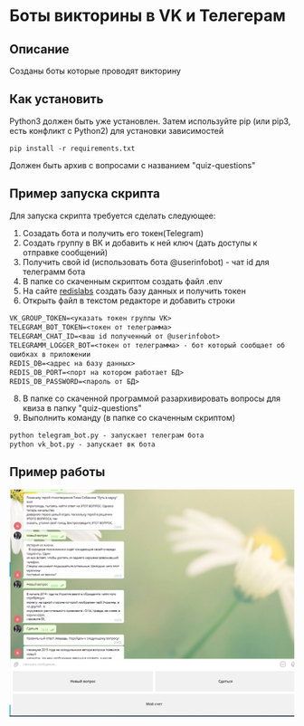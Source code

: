 # Боты викторины в VK и Телегерам
## Описание
Созданы боты которые проводят викторину

## Как установить
Python3 должен быть уже установлен. Затем используйте pip (или pip3, есть конфликт с Python2) для установки зависимостей
```
pip install -r requirements.txt
```
Должен быть архив с вопросами с названием "quiz-questions"

## Пример запуска скрипта
Для запуска скрипта требуется сделать следующее:

1. Созадать бота и получить его токен(Telegram)
2. Создать группу в ВК и добавить к ней ключ (дать доступы к отправке сообщений)
3. Получить свой id (использовать бота @userinfobot) - чат id для телеграмм бота
4. В папке со скаченным скриптом создать файл .env
5. На сайте [redislabs](https://redislabs.com) создать базу данных и получить токен
5. Открыть файл в текстом редакторе и добавить строки
```
VK_GROUP_TOKEN=<указать токен группы VK>
TELEGRAM_BOT_TOKEN=<токен от телеграмма>
TELEGRAM_CHAT_ID=<ваш id полученный от @userinfobot>
TELEGRAMM_LOGGER_BOT=<токен от телеграмма> - бот который сообщает об ошибках в приложении
REDIS_DB=<адрес на базу данных>
REDIS_DB_PORT=<порт на котором работает БД>
REDIS_DB_PASSWORD=<пароль от БД>
```
8. В папке со скаченной программой разархивировать вопросы для квиза в папку "quiz-questions"
9. Выполнить команду (в папке со скаченным скриптом)
```
python telegram_bot.py - запускает телеграм бота 
python vk_bot.py - запускает вк бота 
```

## Пример работы
![](https://github.com/LevikovCollector/bot_victorina/blob/main/img_for_git/1.png)
